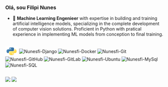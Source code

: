 ### Olá, sou Filipi Nunes


- 🔭 **Machine Learning Engenieer** with expertise in building and training artificial intelligence models, specializing in the complete development of computer vision solutions. Proficient in Python with pratical experience in implementing ML models from conception to final training.


</div>
  </div>
<div style="display: inline_block"><br>
  <img align="center" alt="Nunesfi-Python" height="30" width="40" src="https://raw.githubusercontent.com/devicons/devicon/master/icons/python/python-original.svg">
  <img align="center" alt="Nunesfi-Django" height="30" width="50" src="https://cdn.jsdelivr.net/gh/devicons/devicon/icons/django/django-plain.svg">
  <img align="center" alt="Nunesfi-Docker" height="30" width="40" src="https://cdn.jsdelivr.net/gh/devicons/devicon/icons/docker/docker-original.svg" >
  <img align="center" alt="Nunesfi-Git" height="30" width="40" src="https://cdn.jsdelivr.net/gh/devicons/devicon/icons/git/git-original-wordmark.svg" >
  <img align="center" alt="Nunesfi-GitHub" height="30" width="40" src="https://cdn.jsdelivr.net/gh/devicons/devicon/icons/github/github-original.svg" >
  <img align="center" alt="Nunesfi-GitLab" height="30" width="40" src="https://cdn.jsdelivr.net/gh/devicons/devicon/icons/gitlab/gitlab-original.svg" >
  <img align="center" alt="Nunesfi-Ubuntu" height="30" width="50" src="https://cdn.jsdelivr.net/gh/devicons/devicon/icons/ubuntu/ubuntu-plain.svg">
  <img align="center" alt="Nunesfi-MySql" height="30" width="50" src="https://cdn.jsdelivr.net/gh/devicons/devicon/icons/mysql/mysql-original.svg">
  <img align="center" alt="Nunesfi-SQL" height="30" width="50" src="https://cdn.jsdelivr.net/gh/devicons/devicon/icons/microsoftsqlserver/microsoftsqlserver-plain.svg">
</div>

##

<div>
  <a href="https://www.linkedin.com/in/filipi-nunes/" target="_blank"><img src="https://img.shields.io/badge/-LinkedIn-%230077B5?style=for-the-badge&logo=linkedin&logoColor=white" target="_blank"></a> 
  <a href="https://instagram.com/nunesfi93" target="_blank"><img src="https://img.shields.io/badge/-Instagram-%23E4405F?style=for-the-badge&logo=instagram&logoColor=white" target="_blank"></a>
  </div
